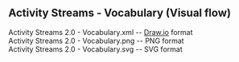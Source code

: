 ## Activity Streams - Vocabulary (Visual flow)

Activity Streams 2.0 - Vocabulary.xml -- [Draw.io](https://draw.io) format<br />
Activity Streams 2.0 - Vocabulary.png -- PNG format<br />
Activity Streams 2.0 - Vocabulary.svg -- SVG format<br />
